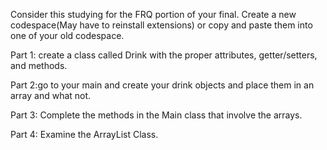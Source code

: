 Consider this studying for the FRQ portion of your final. Create a new codespace(May have to reinstall extensions) or copy and paste them into one of your old codespace.

Part 1: create a class called Drink with the proper attributes, getter/setters, and methods.


Part 2:go to your main and create your drink objects and place them in an array and what not.


Part 3: Complete the methods in the Main class that involve the arrays.

Part 4: Examine the ArrayList Class.

